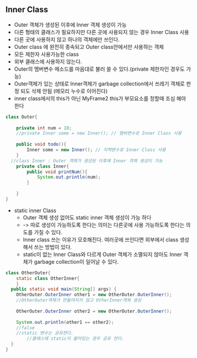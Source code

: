 ## Inner Class
* Outer 객체가 생성된 이후에 Inner 객체 생성이 가능
* 다른 형태의 클래스가 필요하지만 다른 곳에 사용되지 않는 경우 Inner Class 사용
* 다른 곳에 사용하지 않고 하나의 객체에만 쓰인다.
* Outer class 에 완전히 종속되고 Outer class안에서만 사용하는 객체
* 모든 제한자 사용가능한 class
* 외부 클래스에 사용하지 않는다.
* Outer의 멤버변수 메소드를 마음대로 불러 쓸 수 있다.(private 제한자인 경우도 가능)
* Outer객체가 있는 상태로 Inner객체가 garbage collection에서 쓰레기 객체로 판정 되도 삭제 안됨 (메모리 누수로 이어진다)
* inner class에서의 this가 아닌 MyFrame2 this가 부모요소를 정할때 조심 해야 한다
```java
class Outer{
	
	private int num = 10;
	//private Inner some = new Inner(); // 맴버변수로 Inner Class 사용
	
	public void todo(){
		Inner some = new Inner(); // 지역변수로 Inner Class 사용
	}
  //class Inner : Outer 객체가 생성된 이후에 Inner 객체 생성이 가능
	private class Inner{
		public void printNum(){
			System.out.println(num);
		}
		
	}
}
```
* static inner Class
  * Outer 객체 생성 없어도 static inner 객체 생성이 가능 하다
  * -> 따로 생성이 가능하도록 한다는 의미는 다른곳에 사용 가능하도록 한다는 의도를 가질 수 있다.
  * Inner class 쓰는 이유가 모호해진다. 여러곳에 쓰인다면 외부에서 class 생성해서 쓰는 방법이 있다.
  * static이 없는 Inner Class와 다르게 Outer 객체가 소멸되지 않아도 Inner 객체가 garbage collection이 일어날 수 있다.
```java
class OtherOuter{
	static class OtherInner{
	}
  public static void main(String[] args) {
    OtherOuter.OuterInner other1 = new OtherOuter.OuterInner();
    //OtherOuter객체가 만들어지지 않고 OtherInner객체 생성
    
    OtherOuter.OuterInner other2 = new OtherOuter.OuterInner();
    
    System.out.println(other1 == other2);
    //false
    //static 변수는 공유한다.
		//클래스에 static이 붙어있는 경우 공유 안다.
  }
}
```
